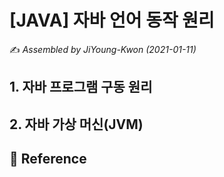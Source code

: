 # [JAVA] 자바 언어 동작 원리

:writing_hand: *Assembled by JiYoung-Kwon (2021-01-11)* 



## 1. 자바 프로그램 구동 원리



## 2. 자바 가상 머신(JVM)



## :page_with_curl: Reference

